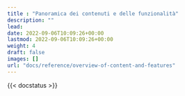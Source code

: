 ```yaml
---
title : "Panoramica dei contenuti e delle funzionalità"
description: ""
lead: 
date: 2022-09-06T10:09:26+00:00
lastmod: 2022-09-06T10:09:26+00:00
weight: 4
draft: false
images: []
url: "docs/reference/overview-of-content-and-features"
---
```


{{< docstatus >}}